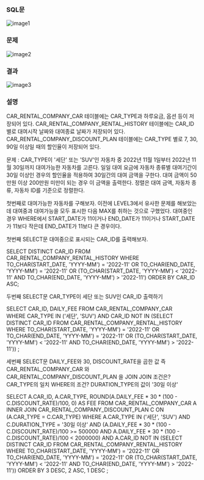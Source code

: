 ### SQL문
![image1]()

### 문제  
![image2]()

### 결과
![image3]()

### 설명
CAR_RENTAL_COMPANY_CAR 테이블에는 CAR_TYPE과 하루요금, 옵션 등이 저장되어 있다.
CAR_RENTAL_COMPANY_RENTAL_HISTORY 테이블에는 CAR_ID별로 대여시작 날짜와 대여종료 날짜가 저장되어 있다.
CAR_RENTAL_COMPANY_DISCOUNT_PLAN 테이블에는 CAR_TYPE 별로 7, 30, 90일 이상일 때의 할인율이 저장되어 있다.

문제 : CAR_TYPE이 '세단' 또는 'SUV'인 자동차 중 2022년 11월 1일부터 2022년 11월 30일까지 대여가능한 자동차를 고른다.
일일 대여 요금에 자동차 종류별 대여기간이 30일 이상인 경우의 할인율을 적용하여 30일간의 대여 금액을 구한다.
대여 금액이 50만원 이상 200만원 미만이 되는 경우 이 금액을 출력한다.
정렬은 대여 금액, 자동차 종류, 자동차 ID를 기준으로 정렬한다.

첫번째로 대여가능한 자동차를 구해보자.
이전에 LEVEL3에서 유사한 문제를 해보았는데 대여중과 대여가능을 모두 표시한 다음 MAX를 취하는 것으로 구했었다.
대여중인 경우 WHERE에서 START_DATE가 11이거나 END_DATE가 11이거나 START_DATE가 11보다 작은데 END_DATE가 11보다 큰 경우이다.

첫번째 SELECT문
대여중으로 표시되는 CAR_ID를 출력해보자.

SELECT DISTINCT CAR_ID
FROM CAR_RENTAL_COMPANY_RENTAL_HISTORY 
WHERE TO_CHAR(START_DATE, 'YYYY-MM') = '2022-11'
    OR TO_CHAR(END_DATE, 'YYYY-MM') = '2022-11'
    OR (TO_CHAR(START_DATE, 'YYYY-MM') < '2022-11'
       AND TO_CHAR(END_DATE, 'YYYY-MM') > '2022-11')
ORDER BY CAR_ID ASC;

두번째 SELECT문
CAR_TYPE이 세단 또는 SUV인 CAR_ID 출력하기

SELECT CAR_ID, DAILY_FEE
FROM CAR_RENTAL_COMPANY_CAR  
WHERE CAR_TYPE IN ('세단', 'SUV')
    AND CAR_ID NOT IN (SELECT DISTINCT CAR_ID
                        FROM CAR_RENTAL_COMPANY_RENTAL_HISTORY 
                        WHERE TO_CHAR(START_DATE, 'YYYY-MM') = '2022-11'
                            OR TO_CHAR(END_DATE, 'YYYY-MM') = '2022-11'
                            OR (TO_CHAR(START_DATE, 'YYYY-MM') < '2022-11'
                               AND TO_CHAR(END_DATE, 'YYYY-MM') > '2022-11'))
;

세번째 SELECT문
DAILY_FEE와 30, DISCOUNT_RATE을 곱한 값
즉 CAR_RENTAL_COMPANY_CAR 와 CAR_RENTAL_COMPANY_DISCOUNT_PLAN 을 JOIN
JOIN 조건은? CAR_TYPE의 일치
WHERE의 조건? DURATION_TYPE의 값이 '30일 이상'

SELECT A.CAR_ID, A.CAR_TYPE, 
    ROUND(A.DAILY_FEE * 30 * (100 - C.DISCOUNT_RATE)/100, 0) AS FEE
FROM CAR_RENTAL_COMPANY_CAR A INNER JOIN CAR_RENTAL_COMPANY_DISCOUNT_PLAN C
    ON (A.CAR_TYPE = C.CAR_TYPE)
WHERE A.CAR_TYPE IN ('세단', 'SUV')
    AND C.DURATION_TYPE = '30일 이상'
    AND (A.DAILY_FEE * 30 * (100 - C.DISCOUNT_RATE)/100 >= 500000
        AND A.DAILY_FEE * 30 * (100 - C.DISCOUNT_RATE)/100 < 2000000)
    AND A.CAR_ID NOT IN (SELECT DISTINCT CAR_ID
                        FROM CAR_RENTAL_COMPANY_RENTAL_HISTORY 
                        WHERE TO_CHAR(START_DATE, 'YYYY-MM') = '2022-11'
                            OR TO_CHAR(END_DATE, 'YYYY-MM') = '2022-11'
                            OR (TO_CHAR(START_DATE, 'YYYY-MM') < '2022-11'
                               AND TO_CHAR(END_DATE, 'YYYY-MM') > '2022-11'))
ORDER BY 3 DESC, 2 ASC, 1 DESC
;



